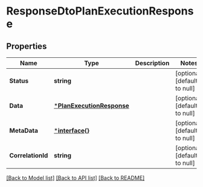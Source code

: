 # ResponseDtoPlanExecutionResponse

## Properties
Name | Type | Description | Notes
------------ | ------------- | ------------- | -------------
**Status** | **string** |  | [optional] [default to null]
**Data** | [***PlanExecutionResponse**](PlanExecutionResponse.md) |  | [optional] [default to null]
**MetaData** | [***interface{}**](interface{}.md) |  | [optional] [default to null]
**CorrelationId** | **string** |  | [optional] [default to null]

[[Back to Model list]](../README.md#documentation-for-models) [[Back to API list]](../README.md#documentation-for-api-endpoints) [[Back to README]](../README.md)

